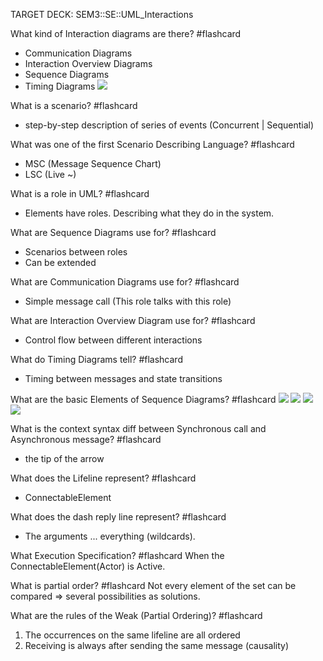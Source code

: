 TARGET DECK: SEM3::SE::UML_Interactions

What kind of Interaction diagrams are there? #flashcard 
- Communication Diagrams 
- Interaction Overview Diagrams 
- Sequence Diagrams 
- Timing Diagrams 
![](Pasted%20image%2020231216130223.png)
<!--ID: 1702729580180-->


What is a scenario? #flashcard 
- step-by-step description of series of events (Concurrent | Sequential)
<!--ID: 1702729580189-->


What was one of the first Scenario Describing Language? #flashcard 
- MSC  (Message Sequence Chart)
- LSC  (Live ~)
<!--ID: 1702729580197-->


What is a role in UML? #flashcard 
- Elements have roles. Describing what they do in the system.
<!--ID: 1702729580204-->


What are  Sequence Diagrams use for? #flashcard 
- Scenarios between roles 
- Can be extended
<!--ID: 1702729580211-->



What are Communication Diagrams use for? #flashcard 
- Simple message call (This role talks with this role)
<!--ID: 1702729580219-->


What are Interaction Overview Diagram use for? #flashcard 
- Control flow between different interactions
<!--ID: 1702729580225-->


What do Timing Diagrams tell? #flashcard 
- Timing between messages and state transitions
<!--ID: 1702729580233-->


What are the basic Elements of Sequence Diagrams? #flashcard 
![](Pasted%20image%2020231216131820.png)
![](Pasted%20image%2020231216132749.png)
![](Pasted%20image%2020231216140417.png)
![](Pasted%20image%2020231216140428.png)
<!--ID: 1702729580240-->


What is the context syntax diff between Synchronous call and Asynchronous message? #flashcard 
- the tip of the arrow
<!--ID: 1702729580248-->


What does the Lifeline represent? #flashcard 
- ConnectableElement 
<!--ID: 1702729580255-->


What does the dash reply line represent? #flashcard 
- The arguments ... everything (wildcards).
<!--ID: 1702729580264-->


What Execution Specification? #flashcard 
When the ConnectableElement(Actor) is Active.
<!--ID: 1702730072728-->

What is partial order? #flashcard 
Not every element of the set can be compared => several possibilities as solutions.
<!--ID: 1702731268504-->


What are the rules of the Weak (Partial Ordering)? #flashcard 
1. The occurrences on the same lifeline are all ordered 
2. Receiving is always after sending the same message (causality)
<!--ID: 1702731878137-->



